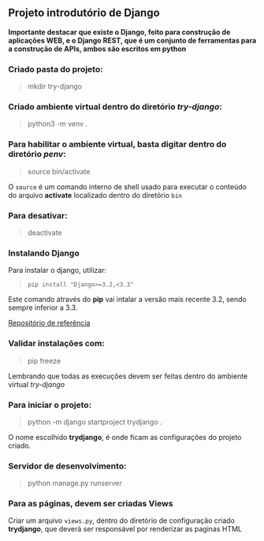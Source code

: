 ## Projeto introdutório de Django

**Importante destacar que existe o Django, feito para construção de aplicações WEB, e o Django REST, que é um conjunto de ferramentas para a construção de APIs, ambos são escritos em python**

### Criado pasta do projeto:

> mkdir try-django

### Criado ambiente virtual dentro do diretório *try-django*:

> python3 -m venv .

### Para habilitar o ambiente virtual, basta digitar dentro do diretório *penv*:

> source bin/activate

O `source` é um comando interno de shell usado para executar o conteúdo do arquivo **activate** localizado dentro do diretório `bin` 


### Para desativar:

> deactivate


### Instalando **Django**


Para instalar o django, utilizar:

> `pip install "Django>=3.2,<3.3"` 

Este comando através do **pip** vai intalar a versão mais recente 3.2, sendo sempre inferior a 3.3.

[Repositório de referência](https://www.djangoproject.com/download/)


### Validar instalações com:

> pip freeze

Lembrando que todas as execuções devem ser feitas dentro do ambiente virtual *try-django*

### Para iniciar o projeto:

> python -m django startproject trydjango .

O nome escolhido **trydjango**, é onde ficam as configurações do projeto criado.

### Servidor de desenvolvimento:

> python manage.py runserver


### Para as páginas, devem ser criadas Views

Criar um arquivo `views.py`, dentro do diretório de configuração criado **trydjango**, que deverá ser responsável por renderizar as paginas HTML 





